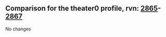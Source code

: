 ## Comparison for the theater0 profile, rvn: [2865](https://github.com/PRO100KatYT/FortniteProfileRevisions/tree/main/profiles/theater0/2865%20theater0.json)-[2867](https://github.com/PRO100KatYT/FortniteProfileRevisions/tree/main/profiles/theater0/2867%20theater0.json)

No changes
